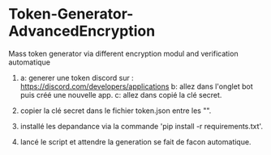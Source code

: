 # Token-Generator-AdvancedEncryption
Mass token generator via different encryption modul and verification automatique

1) a: generer une token discord sur : https://discord.com/developers/applications
   b: allez dans l'onglet bot puis créé une nouvelle app.
   c: allez dans copié la clé secret.
  
2) copier la clé secret dans le fichier token.json entre les "".

3) installé les depandance via la commande 'pip install -r requirements.txt'.

4) lancé le script et attendre la generation se fait de facon automatique.
